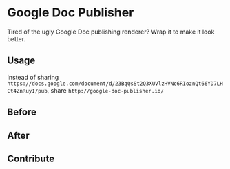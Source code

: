 # Google Doc Publisher

Tired of the ugly Google Doc publishing renderer? Wrap it to make it look better.

## Usage

Instead of sharing `https://docs.google.com/document/d/23BqQsSt2Q3XUVlzHVNc6RIoznQt66YD7LHCt4ZnRuyI/pub`, share `http://google-doc-publisher.io/`

## Before

## After

## Contribute

